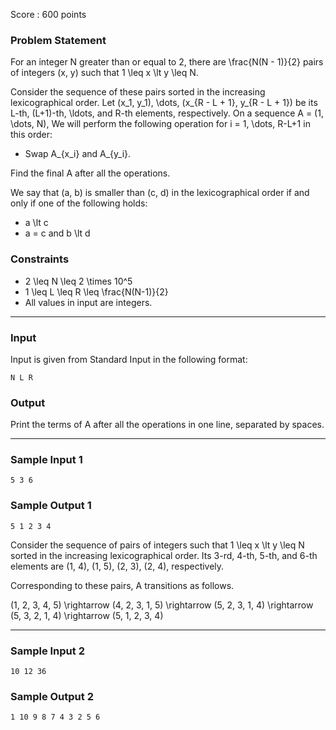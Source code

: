 Score : 600 points

### Problem Statement

For an integer N greater than or equal to 2, there are \frac{N(N - 1)}{2} pairs of integers (x, y) such that 1 \leq x \lt y \leq N.

Consider the sequence of these pairs sorted in the increasing lexicographical order. Let (x\_1, y\_1), \dots, (x\_{R - L + 1}, y\_{R - L + 1}) be its L-th, (L+1)-th, \ldots, and R-th elements, respectively. On a sequence A = (1, \dots, N), We will perform the following operation for i = 1, \dots, R-L+1 in this order:

* Swap A\_{x\_i} and A\_{y\_i}.

Find the final A after all the operations.

We say that (a, b) is smaller than (c, d) in the lexicographical order if and only if one of the following holds:

* a \lt c
* a = c and b \lt d

### Constraints

* 2 \leq N \leq 2 \times 10^5
* 1 \leq L \leq R \leq \frac{N(N-1)}{2}
* All values in input are integers.

---

### Input

Input is given from Standard Input in the following format:

```
N L R
```

### Output

Print the terms of A after all the operations in one line, separated by spaces.

---

### Sample Input 1

```
5 3 6
```

### Sample Output 1

```
5 1 2 3 4
```

Consider the sequence of pairs of integers such that 1 \leq x \lt y \leq N sorted in the increasing lexicographical order. Its 3-rd, 4-th, 5-th, and 6-th elements are (1, 4), (1, 5), (2, 3), (2, 4), respectively.

Corresponding to these pairs, A transitions as follows.

(1, 2, 3, 4, 5) \rightarrow (4, 2, 3, 1, 5) \rightarrow (5, 2, 3, 1, 4) \rightarrow (5, 3, 2, 1, 4) \rightarrow (5, 1, 2, 3, 4)

---

### Sample Input 2

```
10 12 36
```

### Sample Output 2

```
1 10 9 8 7 4 3 2 5 6
```